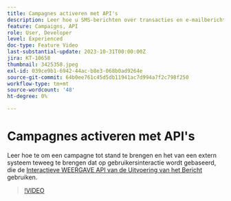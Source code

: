 ```yaml
---
title: Campagnes activeren met API's
description: Leer hoe u SMS-berichten over transacties en e-mailberichten van een extern systeem in AJO kunt activeren.
feature: Campaigns, API
role: User, Developer
level: Experienced
doc-type: Feature Video
last-substantial-update: 2023-10-31T00:00:00Z
jira: KT-10658
thumbnail: 3425358.jpeg
exl-id: 039ce9b1-6942-44ac-b8e3-068b0ad9264e
source-git-commit: 64b0ee761c45d5db11941ac7d994a7f2c798f250
workflow-type: tm+mt
source-wordcount: '48'
ht-degree: 0%

---
```


# Campagnes activeren met API&#39;s

Leer hoe te om een campagne tot stand te brengen en het van een extern systeem teweeg te brengen dat op gebruikersinteractie wordt gebaseerd, die de [ Interactieve WEERGAVE API van de Uitvoering van het Bericht ](https://developer.adobe.com/journey-optimizer-apis/references/messaging/#tag/execution) gebruiken.

>[!VIDEO](https://video.tv.adobe.com/v/3425358/?learn=on)
